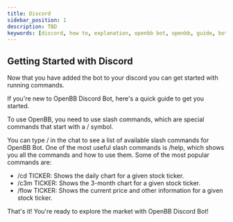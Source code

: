 ```yaml
---
title: Discord
sidebar_position: 1
description: TBD
keywords: [discord, how to, explanation, openbb bot, openbb, guide, bot guide]
---
```


## Getting Started with Discord

Now that you have added the bot to your discord you can get started with running commands.

If you're new to OpenBB Discord Bot, here's a quick guide to get you started.

To use OpenBB, you need to use slash commands, which are special commands that start with a / symbol.

You can type / in the chat to see a list of available slash commands for OpenBB Bot. One of the most useful slash commands is /help, which shows you all the commands and how to use them. Some of the most popular commands are:

- /cd TICKER: Shows the daily chart for a given stock ticker.
- /c3m TICKER: Shows the 3-month chart for a given stock ticker.
- /flow TICKER: Shows the current price and other information for a given stock ticker.

That's it! You're ready to explore the market with OpenBB Discord Bot!
